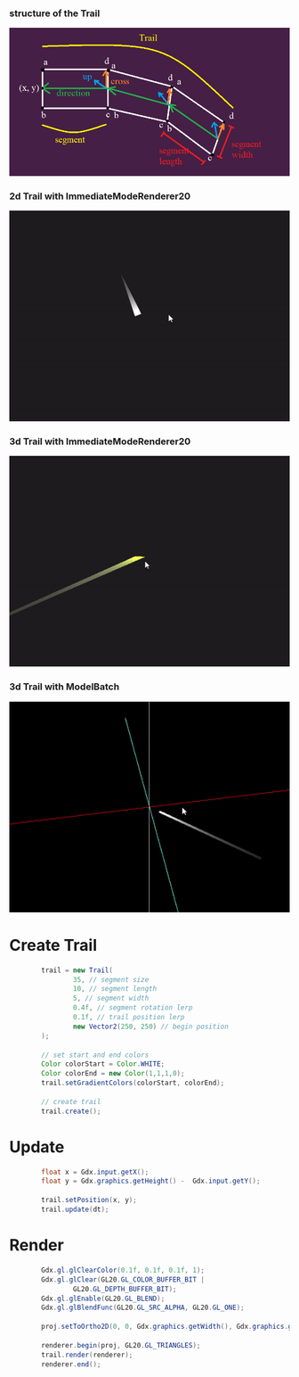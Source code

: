 ### structure of the Trail
![](trail.png )
### 2d Trail with ImmediateModeRenderer20
![](2dImme.gif )
### 3d Trail with ImmediateModeRenderer20
![](3dImme.gif)
### 3d Trail with ModelBatch
![](3dBatch.gif)

# Create Trail
```Java
        trail = new Trail(
                35, // segment size
                10, // segment length
                5, // segment width
                0.4f, // segment rotation lerp
                0.1f, // trail position lerp
                new Vector2(250, 250) // begin position
        );
        
        // set start and end colors
        Color colorStart = Color.WHITE;
        Color colorEnd = new Color(1,1,1,0);
        trail.setGradientColors(colorStart, colorEnd);
        
        // create trail
        trail.create();
```
# Update
```Java
        float x = Gdx.input.getX();
        float y = Gdx.graphics.getHeight() -  Gdx.input.getY();

        trail.setPosition(x, y);
        trail.update(dt);
```
# Render
```Java
        Gdx.gl.glClearColor(0.1f, 0.1f, 0.1f, 1);
        Gdx.gl.glClear(GL20.GL_COLOR_BUFFER_BIT |
                GL20.GL_DEPTH_BUFFER_BIT);
        Gdx.gl.glEnable(GL20.GL_BLEND);
        Gdx.gl.glBlendFunc(GL20.GL_SRC_ALPHA, GL20.GL_ONE);

        proj.setToOrtho2D(0, 0, Gdx.graphics.getWidth(), Gdx.graphics.getHeight());

        renderer.begin(proj, GL20.GL_TRIANGLES);
        trail.render(renderer);
        renderer.end();
```
